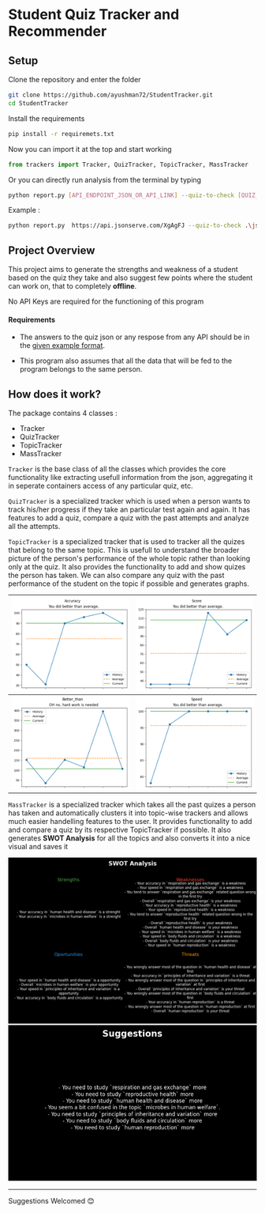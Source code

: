 # Student Quiz Tracker and Recommender

## Setup

Clone the repository and enter the folder

```bash
git clone https://github.com/ayushman72/StudentTracker.git
cd StudentTracker
```

Install the requirements 

```bash
pip install -r requiremets.txt
```

Now you can import it at the top and start working

```python
from trackers import Tracker, QuizTracker, TopicTracker, MassTracker
```
Or you can directly run analysis from the terminal by typing
```bash
python report.py [API_ENDPOINT_JSON_OR_API_LINK] --quiz-to-check [QUIZ_TO_CHECK_JSON_OR_API_LINK]
```
Example :
```bash
python report.py  https://api.jsonserve.com/XgAgFJ --quiz-to-check .\jsons\dummy_check.json 
```


## Project Overview

This project aims to generate the strengths and weakness of a student based on the quiz they take and also suggest few points where the student can work on, that to completely **offline**.

No API Keys are required for the functioning of this program

#### Requirements

* The answers to the quiz json or any respose from any API should be in the [given example format](./jsons/dummy_check.json).

* This program also assumes that all the data that will be fed to the program belongs to the same person.


## How does it work?

The package contains 4 classes :
* Tracker 
* QuizTracker
* TopicTracker
* MassTracker

`Tracker` is the base class of all the classes which provides the core functionality like extracting usefull information from the json, aggregating it in seperate containers access of any particular quiz, etc.

`QuizTracker` is a specialized tracker which is used when a person wants to track his/her progress if they take an particular test again and again.
It has features to add a quiz, compare a quiz with the past attempts and analyze all the attempts.

`TopicTracker` is a specialized tracker that is used to tracker all the quizes that belong to the same topic. This is usefull to understand the broader picture of the person's performance of the whole topic rather than looking only at the quiz.
It also provides the functionality to add and show quizes the person has taken. We can also compare any quiz with the past performance of the student on the topic if possible and generates graphs.

| ![accuracy](images/accuracy.png) | ![score](images/score.png) |
| --- | --- |
| ![better_that](images/better_than.png) | ![speed](images/speed.png) |
 


`MassTracker` is a specialized tracker which takes all the past quizes a person has taken and automatically clusters it into topic-wise trackers and allows much easier handelling features to the user.
It provides functionality to add and compare a quiz by its respective TopicTracker if possible. It also generates **SWOT Analysis** for all the topics and also converts it into a nice visual and saves it 

![SWOT](images/swot.png)
![Suggestions](images/suggestions.png)

--------
Suggestions Welcomed 😊